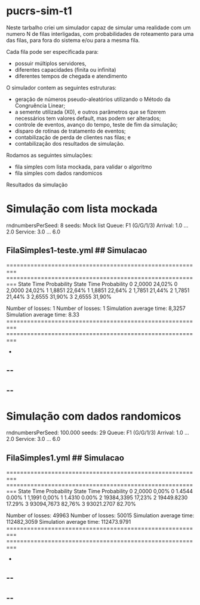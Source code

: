 # pucrs-sim-t1

Neste tarbalho criei um simulador capaz de simular uma realidade com um numero N de filas interligadas,
com probabilidades de roteamento para uma das filas, para fora do sistema e/ou para a mesma fila. 

Cada fila pode ser especificada para:
- possuir múltiplos servidores, 
- diferentes capacidades (finita ou infinita)
- diferentes tempos de chegada e atendimento

O simulador contem as seguintes estruturas:
- geração de números pseudo-aleatórios utilizando o Método da Congruência Linear;
- a semente utilizada (X0), e outros parâmetros que se fizerem necessários tem valores default, mas podem ser alterados;
- controle de eventos, avanço do tempo, teste de fim da simulação;
- disparo de rotinas de tratamento de eventos;
- contabilização de perda de clientes nas filas; e
- contabilização dos resultados de simulação.

Rodamos as seguintes simulações:
- fila simples com lista mockada, para validar o algoritmo
- fila simples com dados randomicos

Resultados da simulação

# Simulação com lista mockada

rndnumbersPerSeed:  8
seeds:              Mock list
Queue:              F1 (G/G/1/3)
Arrival:            1.0 ... 2.0
Service:            3.0 ... 6.0

## FilaSimples1-teste.yml                                       ## Simulacao
=========================================================       =========================================================
   State               Time               Probability               State               Time               Probability
      0               2,0000                24,02%                     0               2,0000                24,02%
      1               1,8851                22,64%                     1               1,8851                22,64%
      2               1,7851                21,44%                     2               1,7851                21,44%
      3               2,6555                31,90%                     3               2,6555                31,90%

Number of losses: 1                                                 Number of losses: 1
Simulation average time: 8,3257                                     Simulation average time: 8.33
=========================================================       =========================================================

-
--
-------------------------------------------------------------------------------------------------------------------------
--
-

# Simulação com dados randomicos

rndnumbersPerSeed:  100.000
seeds:              29
Queue:              F1 (G/G/1/3)
Arrival:            1.0 ... 2.0
Service:            3.0 ... 6.0

## FilaSimples1.yml                                             ## Simulacao
=========================================================       =========================================================
   State               Time               Probability               State               Time               Probability
      0               2,0000                 0,00%                     0               1.4544                 0.00%
      1               1,1991                 0,00%                     1               1.4310                 0.00%
      2           19384,3395                17,23%                     2           19449.8230                17.29%
      3           93094,7673                82,76%                     3           93021.2707                82.70%

Number of losses: 49963                                             Number of losses: 50015
Simulation average time: 112482,3059                                Simulation average time: 112473.9791
=========================================================       =========================================================

-
--
-------------------------------------------------------------------------------------------------------------------------
--
-